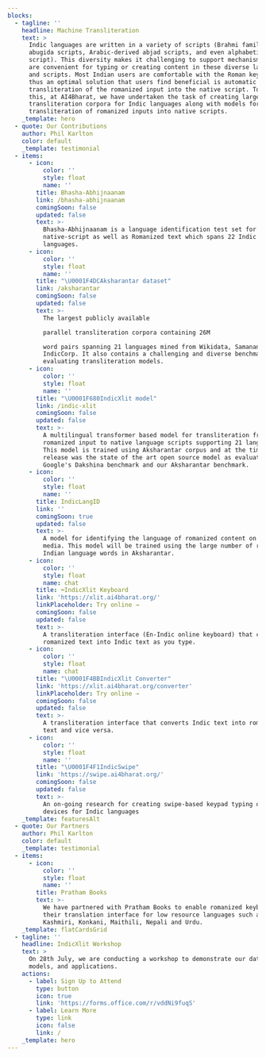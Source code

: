 ```yaml
---
blocks:
  - tagline: ''
    headline: Machine Transliteration
    text: >
      Indic languages are written in a variety of scripts (Brahmi family of
      abugida scripts, Arabic-derived abjad scripts, and even alphabetic Roman
      script). This diversity makes it challenging to support mechanisms which
      are convenient for typing or creating content in these diverse languages
      and scripts. Most Indian users are comfortable with the Roman keyboard and
      thus an optimal solution that users find beneficial is automatic
      transliteration of the romanized input into the native script. To enable
      this, at AI4Bharat, we have undertaken the task of creating large-scale
      transliteration corpora for Indic languages along with models for
      transliteration of romanized inputs into native scripts.
    _template: hero
  - quote: Our Contributions
    author: Phil Karlton
    color: default
    _template: testimonial
  - items:
      - icon:
          color: ''
          style: float
          name: ''
        title: Bhasha-Abhijnaanam
        link: /bhasha-abhijnaanam
        comingSoon: false
        updated: false
        text: >-
          Bhasha-Abhijnaanam is a language identification test set for
          native-script as well as Romanized text which spans 22 Indic
          languages.
      - icon:
          color: ''
          style: float
          name: ''
        title: "\U0001F4DCAksharantar dataset"
        link: /aksharantar
        comingSoon: false
        updated: false
        text: >-
          The largest publicly available

          parallel transliteration corpora containing 26M

          word pairs spanning 21 languages mined from Wikidata, Samanantar and
          IndicCorp. It also contains a challenging and diverse benchmark for
          evaluating transliteration models.
      - icon:
          color: ''
          style: float
          name: ''
        title: "\U0001F680IndicXlit model"
        link: /indic-xlit
        comingSoon: false
        updated: false
        text: >-
          A multilingual transformer based model for transliteration from
          romanized input to native language scripts supporting 21 languages.
          This model is trained using Aksharantar corpus and at the time of its
          release was the state of the art open source model as evaluated on
          Google's Dakshina benchmark and our Aksharantar benchmark.
      - icon:
          color: ''
          style: float
          name: ''
        title: IndicLangID
        link: ''
        comingSoon: true
        updated: false
        text: >-
          A model for identifying the language of romanized content on social
          media. This model will be trained using the large number of romanized
          Indian language words in Aksharantar.
      - icon:
          color: ''
          style: float
          name: chat
        title: ⌨️IndicXlit Keyboard
        link: 'https://xlit.ai4bharat.org/'
        linkPlaceholder: Try online →
        comingSoon: false
        updated: false
        text: >-
          A transliteration interface (En-Indic online keyboard) that converts
          romanized text into Indic text as you type.
      - icon:
          color: ''
          style: float
          name: chat
        title: "\U0001F4BBIndicXlit Converter"
        link: 'https://xlit.ai4bharat.org/converter'
        linkPlaceholder: Try online →
        comingSoon: false
        updated: false
        text: >-
          A transliteration interface that converts Indic text into romanized
          text and vice versa.
      - icon:
          color: ''
          style: float
          name: ''
        title: "\U0001F4F1IndicSwipe"
        link: 'https://swipe.ai4bharat.org/'
        comingSoon: false
        updated: false
        text: >-
          An on-going research for creating swipe-based keypad typing on Android
          devices for Indic languages
    _template: featuresAlt
  - quote: Our Partners
    author: Phil Karlton
    color: default
    _template: testimonial
  - items:
      - icon:
          color: ''
          style: float
          name: ''
        title: Pratham Books
        text: >-
          We have partnered with Pratham Books to enable romanized keyboards in
          their translation interface for low resource languages such as Bodo,
          Kashmiri, Konkani, Maithili, Nepali and Urdu.
    _template: flatCardsGrid
  - tagline: ''
    headline: IndicXlit Workshop
    text: >
      On 28th July, we are conducting a workshop to demonstrate our datasets,
      models, and applications.
    actions:
      - label: Sign Up to Attend
        type: button
        icon: true
        link: 'https://forms.office.com/r/vddNi9fuqS'
      - label: Learn More
        type: link
        icon: false
        link: /
    _template: hero
---
```


